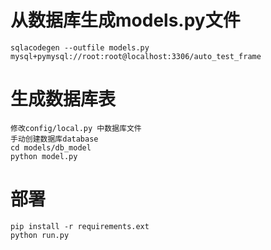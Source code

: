 # 从数据库生成models.py文件
    sqlacodegen --outfile models.py mysql+pymysql://root:root@localhost:3306/auto_test_frame
   
# 生成数据库表
    修改config/local.py 中数据库文件
    手动创建数据库database
    cd models/db_model
    python model.py

# 部署
    pip install -r requirements.ext
    python run.py